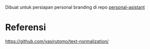 Dibuat untuk persiapan personal branding di repo [personal-asistant](https://github.com/binsarjr/personal-assistant)

# Referensi
https://github.com/yasirutomo/text-normalization/